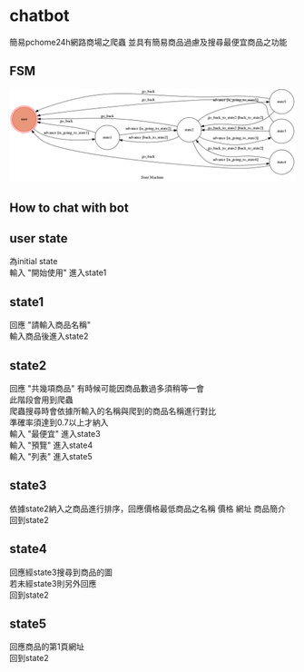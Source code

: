 # chatbot
簡易pchome24h網路商場之爬蟲
並具有簡易商品過慮及搜尋最便宜商品之功能
## FSM
![alt tag](https://github.com/starfor065841/chatbot/blob/master/fsm.png?raw=true)
## How to chat with bot
## user state
為initial state  
輸入  "開始使用" 
進入state1   
## state1 
回應  "請輸入商品名稱"  
輸入商品後進入state2  
## state2
回應  "共幾項商品" 有時候可能因商品數過多須稍等一會  
此階段會用到爬蟲  
爬蟲搜尋時會依據所輸入的名稱與爬到的商品名稱進行對比  
準確率須達到0.7以上才納入  
輸入  "最便宜"  進入state3  
輸入  "預覽"  進入state4  
輸入  "列表"  進入state5  
## state3
依據state2納入之商品進行排序，回應價格最低商品之名稱 價格 網址 商品簡介  
回到state2
## state4
回應經state3搜尋到商品的圖  
若未經state3則另外回應  
回到state2
## state5
回應商品的第1頁網址  
回到state2  

